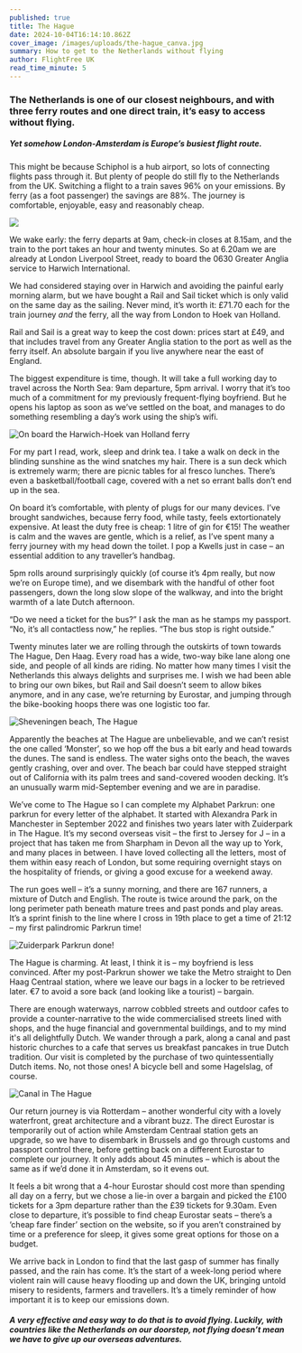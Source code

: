 ```yaml
---
published: true
title: The Hague
date: 2024-10-04T16:14:10.862Z
cover_image: /images/uploads/the-hague_canva.jpg
summary: How to get to the Netherlands without flying
author: FlightFree UK
read_time_minute: 5
---
```

### The Netherlands is one of our closest neighbours, and with three ferry routes and one direct train, it’s easy to access without flying. 

##### Yet somehow London-Amsterdam is Europe’s busiest flight route. 

This might be because Schiphol is a hub airport, so lots of connecting flights pass through it. But plenty of people do still fly to the Netherlands from the UK. Switching a flight to a train saves 96% on your emissions. By ferry (as a foot passenger) the savings are 88%. The journey is comfortable, enjoyable, easy and reasonably cheap. 

![](/images/uploads/lon-amsterdam_ffuk.jpg)

We wake early: the ferry departs at 9am, check-in closes at 8.15am, and the train to the port takes an hour and twenty minutes. So at 6.20am we are already at London Liverpool Street, ready to board the 0630 Greater Anglia service to Harwich International.

We had considered staying over in Harwich and avoiding the painful early morning alarm, but we have bought a Rail and Sail ticket which is only valid on the same day as the sailing. Never mind, it’s worth it: £71.70 each for the train journey *and* the ferry, all the way from London to Hoek van Holland. 

Rail and Sail is a great way to keep the cost down: prices start at £49, and that includes travel from any Greater Anglia station to the port as well as the ferry itself. An absolute bargain if you live anywhere near the east of England.

The biggest expenditure is time, though. It will take a full working day to travel across the North Sea: 9am departure, 5pm arrival. I worry that it’s too much of a commitment for my previously frequent-flying boyfriend. But he opens his laptop as soon as we’ve settled on the boat, and manages to do something resembling a day’s work using the ship’s wifi. 

![](/images/uploads/harwich-ferry_ahughes.jpg "On board the Harwich-Hoek van Holland ferry")

For my part I read, work, sleep and drink tea. I take a walk on deck in the blinding sunshine as the wind snatches my hair. There is a sun deck which is extremely warm; there are picnic tables for al fresco lunches. There’s even a basketball/football cage, covered with a net so errant balls don’t end up in the sea. 

On board it’s comfortable, with plenty of plugs for our many devices. I’ve brought sandwiches, because ferry food, while tasty, feels extortionately expensive. At least the duty free is cheap: 1 litre of gin for €15! The weather is calm and the waves are gentle, which is a relief, as I’ve spent many a ferry journey with my head down the toilet. I pop a Kwells just in case – an essential addition to any traveller’s handbag.

5pm rolls around surprisingly quickly (of course it’s 4pm really, but now we’re on Europe time), and we disembark with the handful of other foot passengers, down the long slow slope of the walkway, and into the bright warmth of a late Dutch afternoon. 

“Do we need a ticket for the bus?” I ask the man as he stamps my passport. “No, it’s all contactless now,” he replies. “The bus stop is right outside.”

Twenty minutes later we are rolling through the outskirts of town towards The Hague, Den Haag. Every road has a wide, two-way bike lane along one side, and people of all kinds are riding. No matter how many times I visit the Netherlands this always delights and surprises me. I wish we had been able to bring our own bikes, but Rail and Sail doesn’t seem to allow bikes anymore, and in any case, we’re returning by Eurostar, and jumping through the bike-booking hoops there was one logistic too far. 

![](/images/uploads/the-hague-beach_canva.jpg "Sheveningen beach, The Hague")

Apparently the beaches at The Hague are unbelievable, and we can’t resist the one called ‘Monster’, so we hop off the bus a bit early and head towards the dunes. The sand is endless. The water sighs onto the beach, the waves gently crashing, over and over. The beach bar could have stepped straight out of California with its palm trees and sand-covered wooden decking. It’s an unusually warm mid-September evening and we are in paradise.

We’ve come to The Hague so I can complete my Alphabet Parkrun: one parkrun for every letter of the alphabet. It started with Alexandra Park in Manchester in September 2022 and finishes two years later with Zuiderpark in The Hague. It’s my second overseas visit – the first to Jersey for J – in a project that has taken me from Sharpham in Devon all the way up to York, and many places in between. I have loved collecting all the letters, most of them within easy reach of London, but some requiring overnight stays on the hospitality of friends, or giving a good excuse for a weekend away. 

The run goes well – it’s a sunny morning, and there are 167 runners, a mixture of Dutch and English. The route is twice around the park, on the long perimeter path beneath mature trees and past ponds and play areas. It’s a sprint finish to the line where I cross in 19th place to get a time of 21:12 – my first palindromic Parkrun time! 

![](/images/uploads/parkrun-zuiderpark_ahughes.jpg "Zuiderpark Parkrun done!")

The Hague is charming. At least, I think it is – my boyfriend is less convinced. After my post-Parkrun shower we take the Metro straight to Den Haag Centraal station, where we leave our bags in a locker to be retrieved later. €7 to avoid a sore back (and looking like a tourist) – bargain. 

There are enough waterways, narrow cobbled streets and outdoor cafes to provide a counter-narrative to the wide commercialised streets lined with shops, and the huge financial and governmental buildings, and to my mind it's all delightfully Dutch. We wander through a park, along a canal and past historic churches to a cafe that serves us breakfast pancakes in true Dutch tradition. Our visit is completed by the purchase of two quintessentially Dutch items. No, not those ones! A bicycle bell and some Hagelslag, of course.

![](/images/uploads/the-hague-canal_canva.jpg "Canal in The Hague")

Our return journey is via Rotterdam – another wonderful city with a lovely waterfront, great architecture and a vibrant buzz. The direct Eurostar is temporarily out of action while Amsterdam Centraal station gets an upgrade, so we have to disembark in Brussels and go through customs and passport control there, before getting back on a different Eurostar to complete our journey. It only adds about 45 minutes – which is about the same as if we’d done it in Amsterdam, so it evens out. 

It feels a bit wrong that a 4-hour Eurostar should cost more than spending all day on a ferry, but we chose a lie-in over a bargain and picked the £100 tickets for a 3pm departure rather than the £39 tickets for 9.30am. Even close to departure, it’s possible to find cheap Eurostar seats – there’s a ‘cheap fare finder’ section on the website, so if you aren’t constrained by time or a preference for sleep, it gives some great options for those on a budget.

We arrive back in London to find that the last gasp of summer has finally passed, and the rain has come. It’s the start of a week-long period where violent rain will cause heavy flooding up and down the UK, bringing untold misery to residents, farmers and travellers. It’s a timely reminder of how important it is to keep our emissions down. 

##### A very effective and easy way to do that is to avoid flying. Luckily, with countries like the Netherlands on our doorstep, not flying doesn’t mean we have to give up our overseas adventures.